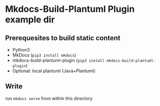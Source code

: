 # Mkdocs-Build-Plantuml Plugin example dir

## Prerequesites to build static content

- Python3
- MkDocs (`pip3 install mkdocs`)
- mkdocs-build-plantuml-plugin (`pip3 install mkdocs-build-plantuml-plugin`)
- Optional: local plantuml (Java+Plantuml)

## Write

run `mkdocs serve` from within this directory
